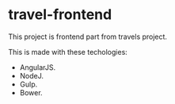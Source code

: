 # travel-frontend

This project is frontend part from travels project.

This is made with these techologies: 
  - AngularJS.
  - NodeJ.
  - Gulp.
  - Bower.
